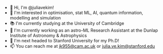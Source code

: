 - 👋 Hi, I'm @juliavekim! 
- 👀 I'm interested in optimisation, stat ML, AI, quantum information, modelling and simulation
- 📚 I'm currently studying at the University of Cambridge
- 🌱 I'm currently working as an astro-ML Research Assistant at the Dunlap Institute of Astronomy & Astrophysics
- 🚀 I'm next headed to Stanford University for my Ph.D! 
- 📫 You can reach me at jk955@cam.ac.uk or julia.ve.kim@stanford.edu
